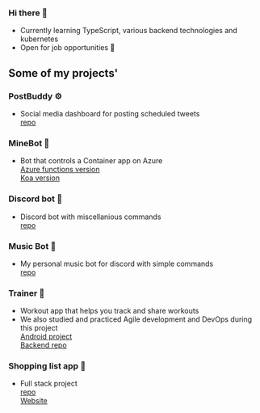 ### Hi there 👋

- Currently learning TypeScript, various backend technologies and kubernetes
- Open for job opportunities 💼

## **Some of my projects**'

### PostBuddy ⚙️

- Social media dashboard for posting scheduled tweets  
[repo](https://github.com/ollivarila/PostBuddy)


### MineBot 🤖

- Bot that controls a Container app on Azure  
[Azure functions version](https://github.com/ollivarila/minebot)  
[Koa version](https://github.com/ollivarila/minebot-koa)

### Discord bot 🤖

- Discord bot with miscellanious commands  
[repo](https://github.com/ollivarila/crea-discord-bot)

### Music Bot 🎵

- My personal music bot for discord with simple commands  
[repo](https://github.com/ollivarila/music-bot)

### Trainer 💪

- Workout app that helps you track and share workouts
- We also studied and practiced Agile development and DevOps during this project  
[Android project](https://github.com/JoonasMV/Trainer)  
[Backend repo](https://github.com/ollivarila/Trainer-API)

### Shopping list app 🛒

- Full stack project  
[repo](https://github.com/ollivarila/group3-web-project)  
[Website](https://shopping-list-app.fly.dev)
